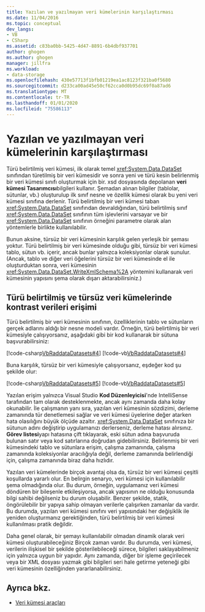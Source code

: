 ```yaml
---
title: Yazılan ve yazılmayan veri kümelerinin karşılaştırması
ms.date: 11/04/2016
ms.topic: conceptual
dev_langs:
- VB
- CSharp
ms.assetid: c83ba0bb-5425-4d47-8891-6b4dbf937701
author: ghogen
ms.author: ghogen
manager: jillfra
ms.workload:
- data-storage
ms.openlocfilehash: 430e57713f1bfb01219ea1ac8123f321ba0f5680
ms.sourcegitcommit: d233ca00ad45e50cf62cca0d0b95dc69f0a87ad6
ms.translationtype: MT
ms.contentlocale: tr-TR
ms.lasthandoff: 01/01/2020
ms.locfileid: "75586113"
---
```

# <a name="typed-vs-untyped-datasets"></a>Yazılan ve yazılmayan veri kümelerinin karşılaştırması
Türü belirtilmiş veri kümesi, ilk olarak temel <xref:System.Data.DataSet> sınıfından türetilmiş bir veri kümesidir ve sonra yeni ve türü kesin belirlenmiş bir veri kümesi sınıfı oluşturmak için bir. xsd dosyasında depolanan **veri kümesi Tasarımcısı**bilgileri kullanır. Şemadan alınan bilgiler (tablolar, sütunlar, vb.) oluşturulup ilk sınıf nesne ve özellik kümesi olarak bu yeni veri kümesi sınıfına derlenir. Türü belirtilmiş bir veri kümesi taban <xref:System.Data.DataSet> sınıfından devraldığından, türü belirtilmiş sınıf <xref:System.Data.DataSet> sınıfının tüm işlevlerini varsayar ve bir <xref:System.Data.DataSet> sınıfının örneğini parametre olarak alan yöntemlerle birlikte kullanılabilir.

Bunun aksine, türsüz bir veri kümesinin karşılık gelen yerleşik bir şeması yoktur. Türü belirtilmiş bir veri kümesinde olduğu gibi, türsüz bir veri kümesi tablo, sütun vb. içerir, ancak bunlar yalnızca koleksiyonlar olarak sunulur. (Ancak, tablo ve diğer veri öğelerini türsüz bir veri kümesinde el ile oluşturduktan sonra, veri kümesinin <xref:System.Data.DataSet.WriteXmlSchema%2A> yöntemini kullanarak veri kümesinin yapısını şema olarak dışarı aktarabilirsiniz.)

## <a name="contrast-data-access-in-typed-and-untyped-datasets"></a>Türü belirtilmiş ve türsüz veri kümelerinde kontrast verileri erişimi
Türü belirtilmiş bir veri kümesinin sınıfının, özelliklerinin tablo ve sütunların gerçek adlarını aldığı bir nesne modeli vardır. Örneğin, türü belirtilmiş bir veri kümesiyle çalışıyorsanız, aşağıdaki gibi bir kod kullanarak bir sütuna başvurabilirsiniz:

[!code-csharp[VbRaddataDatasets#4](../data-tools/codesnippet/CSharp/typed-vs-untyped-datasets_1.cs)]
[!code-vb[VbRaddataDatasets#4](../data-tools/codesnippet/VisualBasic/typed-vs-untyped-datasets_1.vb)]

Buna karşılık, türsüz bir veri kümesiyle çalışıyorsanız, eşdeğer kod şu şekilde olur:

[!code-csharp[VbRaddataDatasets#5](../data-tools/codesnippet/CSharp/typed-vs-untyped-datasets_2.cs)]
[!code-vb[VbRaddataDatasets#5](../data-tools/codesnippet/VisualBasic/typed-vs-untyped-datasets_2.vb)]

Yazılan erişim yalnızca Visual Studio **Kod Düzenleyicisi**'nde IntelliSense tarafından tam olarak desteklenmekte, ancak aynı zamanda daha kolay okunabilir. İle çalışmanın yanı sıra, yazılan veri kümesinin sözdizimi, derleme zamanında tür denetlemesi sağlar ve veri kümesi üyelerine değer atarken hata olasılığını büyük ölçüde azaltır. <xref:System.Data.DataSet> sınıfınıza bir sütunun adını değiştirip uygulamanızı derlerseniz, derleme hatası alırsınız. **Görev listesi**yapı hatasına çift tıklayarak, eski sütun adına başvuruda bulunan satır veya kod satırlarına doğrudan gidebilirsiniz. Belirlenmiş bir veri kümesindeki tablo ve sütunlara erişim, çalışma zamanında, çalışma zamanında koleksiyonlar aracılığıyla değil, derleme zamanında belirlendiği için, çalışma zamanında biraz daha hızlıdır.

Yazılan veri kümelerinde birçok avantaj olsa da, türsüz bir veri kümesi çeşitli koşullarda yararlı olur. En belirgin senaryo, veri kümesi için kullanılabilir şema olmadığında olur. Bu durum, örneğin, uygulamanız veri kümesi döndüren bir bileşenle etkileşiyorsa, ancak yapısının ne olduğu konusunda bilgi sahibi değilseniz bu durum oluşabilir. Benzer şekilde, statik, öngörülebilir bir yapıya sahip olmayan verilerle çalışırken zamanlar da vardır. Bu durumda, yazılan veri kümesi sınıfını veri yapısındaki her değişiklik ile yeniden oluşturmanız gerektiğinden, türü belirtilmiş bir veri kümesi kullanılması pratik değildir.

Daha genel olarak, bir şemayı kullanılabilir olmadan dinamik olarak veri kümesi oluşturabileceğiniz Birçok zaman vardır. Bu durumda, veri kümesi, verilerin ilişkisel bir şekilde gösterilebileceği sürece, bilgileri saklayabilmeniz için yalnızca uygun bir yapıdır. Aynı zamanda, diğer bir işleme geçirilecek veya bir XML dosyası yazmak gibi bilgileri seri hale getirme yeteneği gibi veri kümesinin özelliğinden yararlanabilirsiniz.

## <a name="see-also"></a>Ayrıca bkz.

- [Veri kümesi araçları](../data-tools/dataset-tools-in-visual-studio.md)
